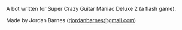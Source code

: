A bot written for Super Crazy Guitar Maniac Deluxe 2 (a flash game).

Made by Jordan Barnes (rjordanbarnes@gmail.com)
